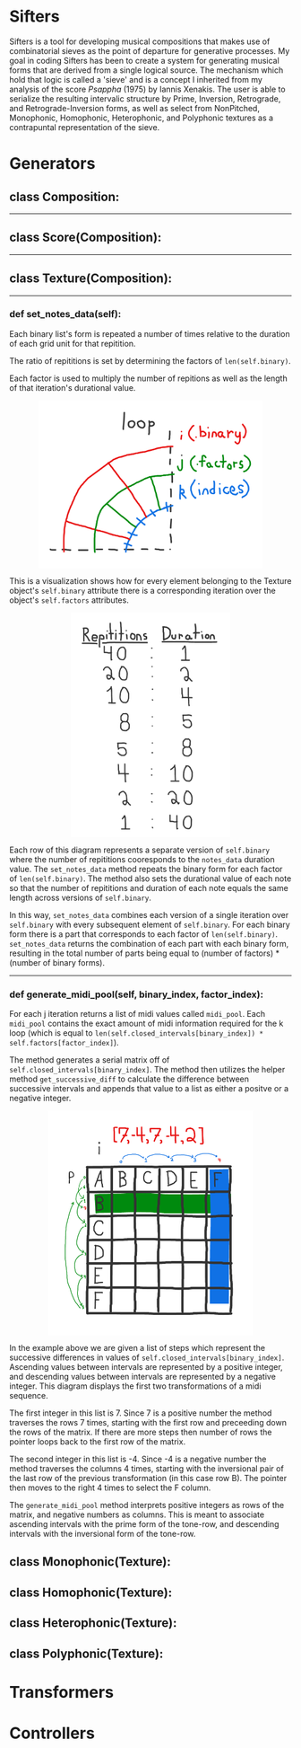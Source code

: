 # Sifters
Sifters is a tool for developing musical compositions that makes use of combinatorial sieves as the point of departure for generative processes. My goal in coding Sifters has been to create a system for generating musical forms that are derived from a single logical source. The mechanism which hold that logic is called a 'sieve' and is a concept I inherited from my analysis of the score <i>Psappha</i> (1975) by Iannis Xenakis. The user is able to serialize the resulting intervalic structure by Prime, Inversion, Retrograde, and Retrograde-Inversion forms, as well as select from NonPitched, Monophonic, Homophonic, Heterophonic, and Polyphonic textures as a contrapuntal representation of the sieve.
# Generators
## class Composition:
___
## class Score(Composition):
___
## class Texture(Composition):
___
### __def set_notes_data(self):__
Each binary list's form is repeated a number of times relative
to the duration of each grid unit for that repitition.

The ratio of repititions is set by determining the factors of ```len(self.binary)```.

Each factor is used to multiply the number of repitions as well as the length of that iteration's durational value.

<img src="./images/example1.png" alt="set_notes_data loop" width="400" style="display:block;margin:auto;">

This is a visualization shows how for every element belonging to the Texture object's ```self.binary``` attribute there is a corresponding iteration over the object's ```self.factors``` attributes.

<img src="./images/example2.png" alt="set_notes_data loop" height="400" style="display:block;margin:auto;">

Each row of this diagram represents a separate version of ```self.binary``` where the number of repititions cooresponds to the ``notes_data`` duration value. The ```set_notes_data``` method repeats the binary form for each factor of ```len(self.binary)```. The method also sets the durational value of each note so that the number of repititions and duration of each note equals the same length across versions of ```self.binary```.

In this way, ```set_notes_data``` combines each version of a single iteration over ```self.binary``` with every subsequent element of ```self.binary```. For each binary form there is a part that corresponds to each factor of ```len(self.binary)```. ```set_notes_data``` returns the combination of each part with each binary form, resulting in the total number of parts being equal to (number of factors) * (number of binary forms).
___
### __def generate_midi_pool(self, binary_index, factor_index):__

For each j iteration returns a list of midi values called ```midi_pool```. Each ```midi_pool``` contains the exact amount of midi information required for the k loop (which is equal to ```len(self.closed_intervals[binary_index]) * self.factors[factor_index]```).

The method generates a serial matrix off of ```self.closed_intervals[binary_index]```. The method then utilizes the helper method ```get_successive_diff``` to calculate the difference between successive intervals and appends that value to a list as either a positve or a negative integer.

<img src="./images/example3.png" alt="set_notes_data loop" height="400" style="display:block;margin:auto;">

In the example above we are given a list of steps which represent the successive differences in values of ```self.closed_intervals[binary_index]```. Ascending values between intervals are represented by a positive integer, and descending values between intervals are represented by a negative integer. This diagram displays the first two transformations of a midi sequence.

The first integer in this list is 7. Since 7 is a positive number the method traverses the rows 7 times, starting with the first row and preceeding down the rows of the matrix. If there are more steps then number of rows the pointer loops back to the first row of the matrix.

The second integer in this list is -4. Since -4 is a negative number the method traverses the columns 4 times, starting with the inversional pair of the last row of the previous transformation (in this case row B). The pointer then moves to the right 4 times to select the F column.

The ```generate_midi_pool``` method interprets positive integers as rows of the matrix, and negative numbers as columns. This is meant to associate ascending intervals with the prime form of the tone-row, and descending intervals with the inversional form of the tone-row.
## class Monophonic(Texture):
## class Homophonic(Texture):
## class Heterophonic(Texture):
## class Polyphonic(Texture):
# Transformers
# Controllers